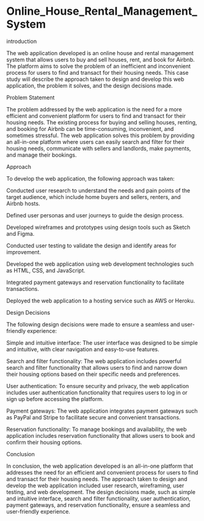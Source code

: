 # Online_House_Rental_Management_System
introduction

The web application developed is an online house and rental management system that allows users to buy and sell houses, rent, and book for Airbnb. The platform aims to solve the problem of an inefficient and inconvenient process for users to find and transact for their housing needs. This case study will describe the approach taken to design and develop this web application, the problem it solves, and the design decisions made.

Problem Statement

The problem addressed by the web application is the need for a more efficient and convenient platform for users to find and transact for their housing needs. The existing process for buying and selling houses, renting, and booking for Airbnb can be time-consuming, inconvenient, and sometimes stressful. The web application solves this problem by providing an all-in-one platform where users can easily search and filter for their housing needs, communicate with sellers and landlords, make payments, and manage their bookings.

Approach

To develop the web application, the following approach was taken:

Conducted user research to understand the needs and pain points of the target audience, which include home buyers and sellers, renters, and Airbnb hosts.

Defined user personas and user journeys to guide the design process.

Developed wireframes and prototypes using design tools such as Sketch and Figma.

Conducted user testing to validate the design and identify areas for improvement.

Developed the web application using web development technologies such as HTML, CSS, and JavaScript.

Integrated payment gateways and reservation functionality to facilitate transactions.

Deployed the web application to a hosting service such as AWS or Heroku.

Design Decisions

The following design decisions were made to ensure a seamless and user-friendly experience:

Simple and intuitive interface: The user interface was designed to be simple and intuitive, with clear navigation and easy-to-use features.

Search and filter functionality: The web application includes powerful search and filter functionality that allows users to find and narrow down their housing options based on their specific needs and preferences.

User authentication: To ensure security and privacy, the web application includes user authentication functionality that requires users to log in or sign up before accessing the platform.

Payment gateways: The web application integrates payment gateways such as PayPal and Stripe to facilitate secure and convenient transactions.

Reservation functionality: To manage bookings and availability, the web application includes reservation functionality that allows users to book and confirm their housing options.

Conclusion

In conclusion, the web application developed is an all-in-one platform that addresses the need for an efficient and convenient process for users to find and transact for their housing needs. The approach taken to design and develop the web application included user research, wireframing, user testing, and web development. The design decisions made, such as simple and intuitive interface, search and filter functionality, user authentication, payment gateways, and reservation functionality, ensure a seamless and user-friendly experience.
